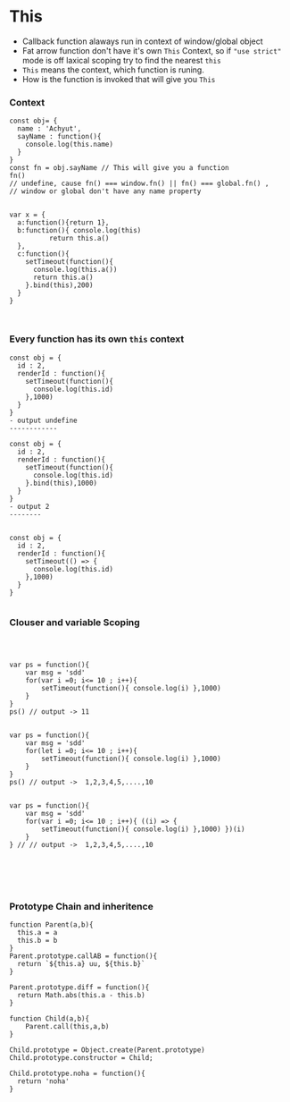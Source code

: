 # **This**   

- Callback function alaways run in context of window/global object  
- Fat arrow function don't have it's own `This` Context, so if `"use strict"` mode is off laxical 
scoping try to find the nearest `this`  
- `This` means the context, which function is runing.  
- How is the function is invoked that will give you `This`


### Context   

```
const obj= {
  name : 'Achyut',
  sayName : function(){
    console.log(this.name)
  }
}
const fn = obj.sayName // This will give you a function 
fn() 
// undefine, cause fn() === window.fn() || fn() === global.fn() , 
// window or global don't have any name property 


var x = {
  a:function(){return 1},
  b:function(){ console.log(this) 
          return this.a()
  },
  c:function(){
    setTimeout(function(){
      console.log(this.a()) 
      return this.a()
    }.bind(this),200)
  }
}



```  

### Every function has its own `this` context  
```
const obj = {
  id : 2,
  renderId : function(){
    setTimeout(function(){
      console.log(this.id)
    },1000)
  }
}
- output undefine
------------

const obj = {
  id : 2,
  renderId : function(){
    setTimeout(function(){
      console.log(this.id)
    }.bind(this),1000)
  }
}
- output 2
--------


const obj = {
  id : 2,
  renderId : function(){
    setTimeout(() => {
      console.log(this.id)
    },1000)
  }
}


```

### Clouser and variable Scoping

```



var ps = function(){
    var msg = 'sdd'
    for(var i =0; i<= 10 ; i++){
        setTimeout(function(){ console.log(i) },1000)
    }
}
ps() // output -> 11


var ps = function(){
    var msg = 'sdd'
    for(let i =0; i<= 10 ; i++){
        setTimeout(function(){ console.log(i) },1000)
    }
}
ps() // output ->  1,2,3,4,5,....,10


var ps = function(){
    var msg = 'sdd'
    for(var i =0; i<= 10 ; i++){ ((i) => {
        setTimeout(function(){ console.log(i) },1000) })(i)
    }
} // // output ->  1,2,3,4,5,....,10






```

### Prototype Chain and inheritence  

```
function Parent(a,b){
  this.a = a
  this.b = b
}
Parent.prototype.callAB = function(){
  return `${this.a} uu, ${this.b}` 
}

Parent.prototype.diff = function(){
  return Math.abs(this.a - this.b)
}

function Child(a,b){
	Parent.call(this,a,b)
}

Child.prototype = Object.create(Parent.prototype)
Child.prototype.constructor = Child;

Child.prototype.noha = function(){
  return 'noha'
}


```
